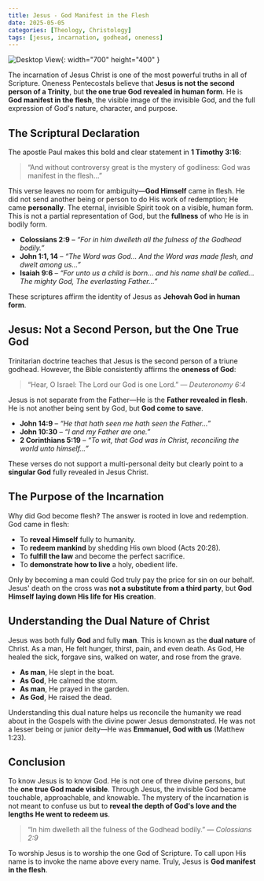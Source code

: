 ```yaml
---
title: Jesus - God Manifest in the Flesh
date: 2025-05-05
categories: [Theology, Christology]
tags: [jesus, incarnation, godhead, oneness]
---
```


![Desktop View](https://images.unsplash.com/photo-1509021436665-8f07dbf5bf1d?q=80&w=1974&auto=format&fit=crop&ixlib=rb-4.1.0&ixid=M3wxMjA3fDB8MHxwaG90by1wYWdlfHx8fGVufDB8fHx8fA%3D%3D){: width="700" height="400" }

The incarnation of Jesus Christ is one of the most powerful truths in all of Scripture. Oneness Pentecostals believe that **Jesus is not the second person of a Trinity**, but **the one true God revealed in human form**. He is **God manifest in the flesh**, the visible image of the invisible God, and the full expression of God's nature, character, and purpose.

## The Scriptural Declaration

The apostle Paul makes this bold and clear statement in **1 Timothy 3:16**:

> “And without controversy great is the mystery of godliness: God was manifest in the flesh…”

This verse leaves no room for ambiguity—**God Himself** came in flesh. He did not send another being or person to do His work of redemption; He came **personally**. The eternal, invisible Spirit took on a visible, human form. This is not a partial representation of God, but the **fullness** of who He is in bodily form.

- **Colossians 2:9** – _“For in him dwelleth all the fulness of the Godhead bodily.”_
- **John 1:1, 14** – _“The Word was God… And the Word was made flesh, and dwelt among us…”_
- **Isaiah 9:6** – _“For unto us a child is born… and his name shall be called… The mighty God, The everlasting Father…”_

These scriptures affirm the identity of Jesus as **Jehovah God in human form**.

## Jesus: Not a Second Person, but the One True God

Trinitarian doctrine teaches that Jesus is the second person of a triune godhead. However, the Bible consistently affirms the **oneness of God**:

> “Hear, O Israel: The Lord our God is one Lord.” — _Deuteronomy 6:4_

Jesus is not separate from the Father—He is the **Father revealed in flesh**. He is not another being sent by God, but **God come to save**.

- **John 14:9** – _“He that hath seen me hath seen the Father…”_
- **John 10:30** – _“I and my Father are one.”_
- **2 Corinthians 5:19** – _“To wit, that God was in Christ, reconciling the world unto himself…”_

These verses do not support a multi-personal deity but clearly point to a **singular God** fully revealed in Jesus Christ.

## The Purpose of the Incarnation

Why did God become flesh? The answer is rooted in love and redemption. God came in flesh:

- To **reveal Himself** fully to humanity.
- To **redeem mankind** by shedding His own blood (Acts 20:28).
- To **fulfill the law** and become the perfect sacrifice.
- To **demonstrate how to live** a holy, obedient life.

Only by becoming a man could God truly pay the price for sin on our behalf. Jesus' death on the cross was **not a substitute from a third party**, but **God Himself laying down His life for His creation**.

## Understanding the Dual Nature of Christ

Jesus was both fully **God** and fully **man**. This is known as the **dual nature** of Christ. As a man, He felt hunger, thirst, pain, and even death. As God, He healed the sick, forgave sins, walked on water, and rose from the grave.

- **As man**, He slept in the boat.
- **As God**, He calmed the storm.
- **As man**, He prayed in the garden.
- **As God**, He raised the dead.

Understanding this dual nature helps us reconcile the humanity we read about in the Gospels with the divine power Jesus demonstrated. He was not a lesser being or junior deity—He was **Emmanuel, God with us** (Matthew 1:23).

## Conclusion

To know Jesus is to know God. He is not one of three divine persons, but the **one true God made visible**. Through Jesus, the invisible God became touchable, approachable, and knowable. The mystery of the incarnation is not meant to confuse us but to **reveal the depth of God's love and the lengths He went to redeem us**.

> “In him dwelleth all the fulness of the Godhead bodily.” — _Colossians 2:9_

To worship Jesus is to worship the one God of Scripture. To call upon His name is to invoke the name above every name. Truly, Jesus is **God manifest in the flesh**.
